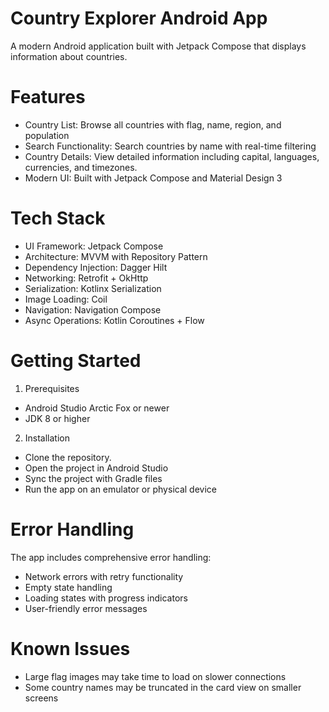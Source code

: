 # Country Explorer Android App
A modern Android application built with Jetpack Compose that displays information about countries.

# Features
- Country List: Browse all countries with flag, name, region, and population
- Search Functionality: Search countries by name with real-time filtering
- Country Details: View detailed information including capital, languages, currencies, and timezones.
- Modern UI: Built with Jetpack Compose and Material Design 3

# Tech Stack
- UI Framework: Jetpack Compose
- Architecture: MVVM with Repository Pattern
- Dependency Injection: Dagger Hilt
- Networking: Retrofit + OkHttp
- Serialization: Kotlinx Serialization
- Image Loading: Coil
- Navigation: Navigation Compose
- Async Operations: Kotlin Coroutines + Flow

# Getting Started
1. Prerequisites
- Android Studio Arctic Fox or newer
- JDK 8 or higher
2. Installation
- Clone the repository.
- Open the project in Android Studio
- Sync the project with Gradle files
- Run the app on an emulator or physical device

# Error Handling
The app includes comprehensive error handling:
- Network errors with retry functionality
- Empty state handling
- Loading states with progress indicators
- User-friendly error messages

#  Known Issues
- Large flag images may take time to load on slower connections
- Some country names may be truncated in the card view on smaller screens
